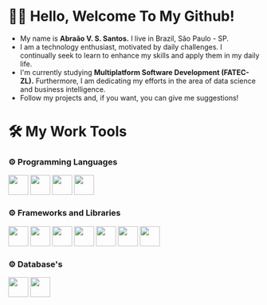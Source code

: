 # 👨‍💻 Hello, Welcome To My Github!
- My name is __Abraão V. S. Santos.__ I live in Brazil, São Paulo - SP.
- I am a technology enthusiast, motivated by daily challenges. I continually seek to learn to enhance my skills and apply them in my daily life.
- I'm currently studying __Multiplatform Software Development (FATEC-ZL).__ Furthermore, I am dedicating my efforts in the area of ​​data science and business intelligence.
- Follow my projects and, if you want, you can give me suggestions!
# 🛠 My Work Tools
<h3>⚙️ Programming Languages</h3>
  <div align="start">
          <img width="40" src="https://cdn.jsdelivr.net/gh/devicons/devicon@latest/icons/java/java-original.svg" />
          <img width="40" src="https://cdn.jsdelivr.net/gh/devicons/devicon@latest/icons/python/python-original.svg" /> 
          <img width="40" src="https://cdn.jsdelivr.net/gh/devicons/devicon@latest/icons/javascript/javascript-original.svg" />
          <img width="40" src="https://cdn.jsdelivr.net/gh/devicons/devicon@latest/icons/azuresqldatabase/azuresqldatabase-original.svg" />
  </div>
<h3>⚙️ Frameworks and Libraries</h3>
<div align="start">
          <img width="40" src="https://cdn.jsdelivr.net/gh/devicons/devicon@latest/icons/spring/spring-original.svg" /> 
          <img width="40" src="https://cdn.jsdelivr.net/gh/devicons/devicon@latest/icons/react/react-original-wordmark.svg" />
          <img width="40" src="https://cdn.jsdelivr.net/gh/devicons/devicon@latest/icons/tailwindcss/tailwindcss-original.svg" />
          <img width="40" src="https://cdn.jsdelivr.net/gh/devicons/devicon@latest/icons/anaconda/anaconda-original.svg" />
          <img width="40" src="https://cdn.jsdelivr.net/gh/devicons/devicon@latest/icons/pandas/pandas-original-wordmark.svg" />
          <img width="40" src="https://cdn.jsdelivr.net/gh/devicons/devicon@latest/icons/numpy/numpy-original.svg" />
          <img width="40" src="https://cdn.jsdelivr.net/gh/devicons/devicon@latest/icons/matplotlib/matplotlib-original.svg" />     
</div>
<h3>⚙️ Database's</h3>
<div align="start">
          <img width="40" src="https://cdn.jsdelivr.net/gh/devicons/devicon@latest/icons/mysql/mysql-original.svg" />
          <img width="40" src="https://cdn.jsdelivr.net/gh/devicons/devicon@latest/icons/sqlite/sqlite-original-wordmark.svg" />
</div>
